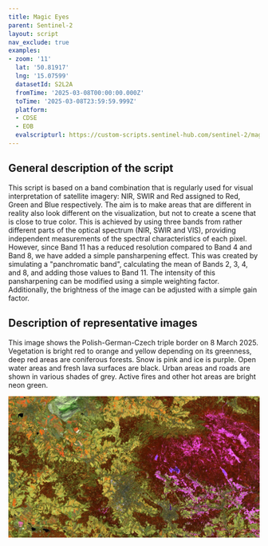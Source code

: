 ```yaml
---
title: Magic Eyes
parent: Sentinel-2
layout: script
nav_exclude: true
examples:
- zoom: '11'
  lat: '50.81917'
  lng: '15.07599'
  datasetId: S2L2A
  fromTime: '2025-03-08T00:00:00.000Z'
  toTime: '2025-03-08T23:59:59.999Z'
  platform:
  - CDSE
  - EOB
  evalscripturl: https://custom-scripts.sentinel-hub.com/sentinel-2/magic_eyes/script.js
---
```


## General description of the script

This script is based on a band combination that is regularly used for visual interpretation of satellite imagery: NIR, SWIR and Red assigned to Red, Green and Blue respectively. The aim is to make areas that are different in reality also look different on the visualization, but not to create a scene that is close to true color. This is achieved by using three bands from rather different parts of the optical spectrum (NIR, SWIR and VIS), providing independent measurements of the spectral characteristics of each pixel. However, since Band 11 has a reduced resolution compared to Band 4 and Band 8, we have added a simple pansharpening effect.
This was created by simulating a "panchromatic band", calculating the mean of Bands 2, 3, 4, and 8, and adding those values to Band 11. The intensity of this pansharpening can be modified using a simple weighting factor.
Additionally, the brightness of the image can be adjusted with a simple gain factor.

## Description of representative images

This image shows the Polish-German-Czech triple border on 8 March 2025. Vegetation is bright red to orange and yellow depending on its greenness, deep red areas are coniferous forests. Snow is pink and ice is purple. Open water areas and fresh lava surfaces are black. Urban areas and roads are shown in various shades of grey. Active fires and other hot areas are bright neon green.

!['Sentinel-2 Magic Eye custom script image from 8 March 2025'](.\img\liberec.jpg)
